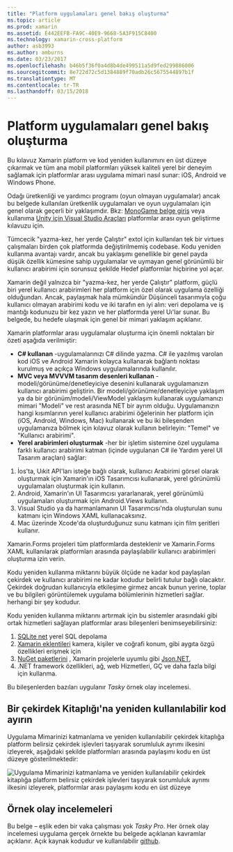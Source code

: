 ```yaml
---
title: "Platform uygulamaları genel bakış oluşturma"
ms.topic: article
ms.prod: xamarin
ms.assetid: E442EEFB-FA9C-40E9-9668-5A3F915C8400
ms.technology: xamarin-cross-platform
author: asb3993
ms.author: amburns
ms.date: 03/23/2017
ms.openlocfilehash: b46b5f36f0a4d8b4de499511a5d9fed299886006
ms.sourcegitcommit: 8e722d72c5d1384889f70adb26c5675544897b1f
ms.translationtype: MT
ms.contentlocale: tr-TR
ms.lasthandoff: 03/15/2018
---
```

# <a name="building-cross-platform-applications-overview"></a>Platform uygulamaları genel bakış oluşturma

Bu kılavuz Xamarin platform ve kod yeniden kullanımını en üst düzeye çıkarmak ve tüm ana mobil platformları yüksek kaliteli yerel bir deneyim sağlamak için platformlar arası uygulama mimari nasıl sunar: iOS, Android ve Windows Phone.

Odağı üretkenliği ve yardımcı programı (oyun olmayan uygulamalar) ancak bu belgede kullanılan üretkenlik uygulamaları ve oyun uygulamaları için genel olarak geçerli bir yaklaşımdır. Bkz: [MonoGame belge giriş](https://developer.xamarin.com/guides/cross-platform/game_development/monogame/introduction/) veya kullanıma [Unity için Visual Studio Araçları](https://docs.microsoft.com/en-us/visualstudio/cross-platform/visual-studio-tools-for-unity) platformlar arası oyun geliştirme kılavuzu için.

Tümcecik "yazma-kez, her yerde Çalıştır" extol için kullanılan tek bir virtues çalışmaları birden çok platformda değiştirilmemiş codebase. Kodu yeniden kullanma avantajı vardır, ancak bu yaklaşımı genellikle bir genel payda düşük özellik kümesine sahip uygulamalar ve uymayan genel görünümlü bir kullanıcı arabirimi için sorunsuz şekilde Hedef platformlar hiçbirine yol açar.

Xamarin değil yalnızca bir "yazma-kez, her yerde Çalıştır" platform, güçlü biri yerel kullanıcı arabirimleri her platform için özel olarak uygulama özelliği olduğundan. Ancak, paylaşmak hala mümkündür Düşünceli tasarımıyla çoğu kullanıcı olmayan arabirimi kodu ve iki tarafın en iyi alın: veri depolama ve iş mantığı kodunuzu bir kez yazın ve her platformda yerel Uı'lar sunar. Bu belgede, bu hedefe ulaşmak için genel bir mimari yaklaşım açıklanır.

Xamarin platformlar arası uygulamalar oluşturma için önemli noktaları bir özeti aşağıda verilmiştir:

-   **C# kullanan** -uygulamalarınızı C# dilinde yazma. C# ile yazılmış varolan kod iOS ve Android Xamarin kolayca kullanarak bağlantı noktası kurulmuş ve açıkça Windows uygulamalarında kullanılır.
-   **MVC veya MVVVM tasarım desenleri kullanan** -modeli/görünüme/denetleyiciye desenini kullanarak uygulamanızın kullanıcı arabirimi geliştirin. Bir modeli/görünüme/denetleyiciye yaklaşım ya da bir görünüm/modeli/ViewModel yaklaşım kullanarak uygulamanızı mimari "Modeli" ve rest arasında NET bir ayrım olduğu. Uygulamanızın hangi kısımlarının yerel kullanıcı arabirimi öğelerinin her platform için (iOS, Android, Windows, Mac) kullanarak ve bu iki bileşenden uygulamanıza bölmek için kılavuz olarak kullanın belirleyin: "Temel" ve "Kullanıcı arabirimi".
-   **Yerel arabirimleri oluşturmak** -her bir işletim sistemine özel uygulama farklı kullanıcı arabirimi katman (içinde uygulanan C# ile Yardım yerel UI Tasarım araçları) sağlar:

1.  İos'ta, Uıkit API'ları isteğe bağlı olarak, kullanıcı Arabirimi görsel olarak oluşturmak için Xamarin'ın iOS Tasarımcısı kullanarak, yerel görünümlü uygulamaları oluşturmak için kullanın.
1.  Android, Xamarin'ın UI Tasarımcısı yararlanarak, yerel görünümlü uygulamaları oluşturmak için Android.Views kullanın.
1.  Visual Studio ya da harmanlamanın UI Tasarımcısı'nda oluşturulan sunu katmanı için Windows XAML kullanacaksınız.
1.  Mac üzerinde Xcode'da oluşturduğunuz sunu katmanı için film şeritleri kullanır.

Xamarin.Forms projeleri tüm platformlarda desteklenir ve Xamarin.Forms XAML kullanılarak platformları arasında paylaşılabilir kullanıcı arabirimleri oluşturma izin verin. 

Kodu yeniden kullanma miktarını büyük ölçüde ne kadar kod paylaşılan çekirdek ve kullanıcı arabirimi ne kadar kodudur belirli tutulur bağlı olacaktır. Çekirdek doğrudan kullanıcıyla etkileşime girmez ancak bunun yerine, toplar ve bu bilgileri görüntülemek uygulama bölümlerinin hizmetleri sağlar. herhangi bir şey kodudur.

Kodu yeniden kullanma miktarını artırmak için bu sistemler arasındaki gibi ortak hizmetleri sağlayan platformlar arası bileşenleri benimseyebilirsiniz:

1.   [SQLite net](https://www.nuget.org/packages/sqlite-net-pcl/) yerel SQL depolama
1.   [Xamarin eklentileri](https://xamarin.com/plugins) kamera, kişiler ve coğrafi konum, gibi aygıta özgü özellikleri erişmek için
1.   [NuGet paketlerini](https://nuget.org) , Xamarin projelerle uyumlu gibi [Json.NET](https://www.nuget.org/packages/Newtonsoft.Json/),
1.  .NET framework özellikleri, ağ, web Hizmetleri, GÇ ve daha fazla bilgi için kullanma.


Bu bileşenlerden bazıları uygulanır *Tasky* örnek olay incelemesi.

 <a name="Separate_Reusable_Code_into_a_Core_Library" />


## <a name="separate-reusable-code-into-a-core-library"></a>Bir çekirdek Kitaplığı'na yeniden kullanılabilir kod ayırın

Uygulama Mimarinizi katmanlama ve yeniden kullanılabilir çekirdek kitaplığa platform belirsiz çekirdek işlevleri taşıyarak sorumluluk ayrımı ilkesini izleyerek, aşağıdaki şekilde platformları arasında paylaşımı kodu en üst düzeye gösterilmektedir:

 ![](overview-images/layers2.png "Uygulama Mimarinizi katmanlama ve yeniden kullanılabilir çekirdek kitaplığa platform belirsiz çekirdek işlevleri taşıyarak sorumluluk ayrımı ilkesini izleyerek, platformlar arası paylaşımı kodu en üst düzeye")

 <a name="Case_Studies" />


## <a name="case-studies"></a>Örnek olay incelemeleri

Bu belge – eşlik eden bir vaka çalışması yok *Tasky Pro*. Her örnek olay incelemesi uygulama gerçek örnekte bu belgede açıklanan kavramlar açıklanır. Açık kaynak kodudur ve kullanılabilir [github](https://github.com/xamarin/mobile-samples/).